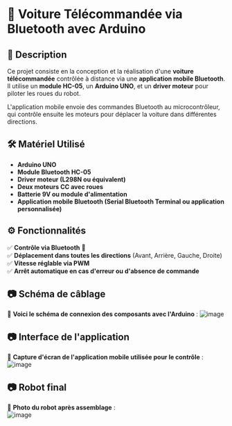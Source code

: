 # 🚗 Voiture Télécommandée via Bluetooth avec Arduino  

## 📌 Description  
Ce projet consiste en la conception et la réalisation d'une **voiture télécommandée** contrôlée à distance via une **application mobile Bluetooth**. Il utilise un **module HC-05**, un **Arduino UNO**, et un **driver moteur** pour piloter les roues du robot.  

L'application mobile envoie des commandes Bluetooth au microcontrôleur, qui contrôle ensuite les moteurs pour déplacer la voiture dans différentes directions.  

## 🛠️ Matériel Utilisé  
- **Arduino UNO**  
- **Module Bluetooth HC-05**  
- **Driver moteur (L298N ou équivalent)**  
- **Deux moteurs CC avec roues**  
- **Batterie 9V ou module d'alimentation**  
- **Application mobile Bluetooth (Serial Bluetooth Terminal ou application personnalisée)**  

## ⚙️ Fonctionnalités  
✅ **Contrôle via Bluetooth** 📱  
✅ **Déplacement dans toutes les directions** (Avant, Arrière, Gauche, Droite)  
✅ **Vitesse réglable via PWM**  
✅ **Arrêt automatique en cas d'erreur ou d'absence de commande**  

## 📷 Schéma de câblage  
🔽 **Voici le schéma de connexion des composants avec l'Arduino** : 
![image](https://github.com/user-attachments/assets/761ce49c-7fbc-45cd-a843-7fea0d59be21)



## 📷 Interface de l'application  
🔽 **Capture d'écran de l'application mobile utilisée pour le contrôle** :  
 ![image](https://github.com/user-attachments/assets/e1eb7b54-a5fd-411e-8524-a740e87e8085)


## 📷 Robot final  
🔽 **Photo du robot après assemblage** :  
![image](https://github.com/user-attachments/assets/3b03e9cf-a822-4586-a028-c286981208ee)



